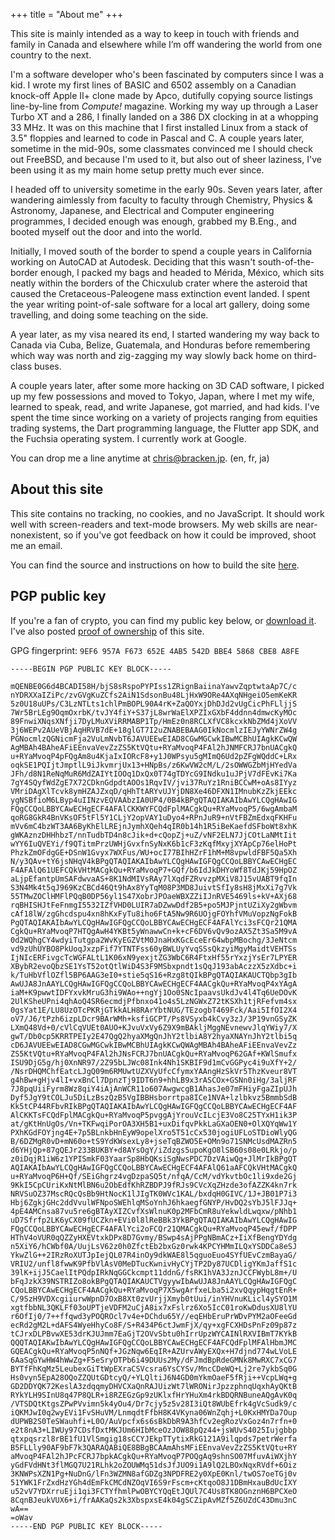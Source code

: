 +++
title = "About me"
+++

This site is mainly intended as a way to keep in touch with friends and
family in Canada and elsewhere while I’m off wandering the world from
one country to the next.

I'm a software developer who's been fascinated by computers since I was
a kid. I wrote my first lines of BASIC and 6502 assembly on a Canadian
knock-off Apple II+ clone made by Apco, dutifully copying source
listings line-by-line from _Compute!_ magazine. Working my way up
through a Laser Turbo XT and a 286, I finally landed on a 386 DX
clocking in at a whopping 33 MHz. It was on this machine that I first
installed Linux from a stack of 3.5" floppies and learned to code in
Pascal and C. A couple years later, sometime in the mid-90s, some
classmates convinced me I should check out FreeBSD, and because I'm
used to it, but also out of sheer laziness, I've been using it as my
main home setup pretty much ever since.

I headed off to university sometime in the early 90s. Seven years later,
after wandering aimlessly from faculty to faculty through Chemistry,
Physics & Astronomy, Japanese, and Electrical and Computer engineering
programmes, I decided enough was enough, grabbed my B.Eng., and booted
myself out the door and into the world.

Initially, I moved south of the border to spend a couple years in
California working on AutoCAD at Autodesk. Deciding that this wasn't
south-of-the-border enough, I packed my bags and headed to Mérida,
México, which sits neatly within the borders of the Chicxulub crater
where the asteroid that caused the Cretaceous-Paleogene mass extinction
event landed. I spent the year writing point-of-sale software for a
local art gallery, doing some travelling, and doing some teaching on the
side.

A year later, as my visa neared its end, I started wandering my way back
to Canada via Cuba, Belize, Guatemala, and Honduras before remembering
which way was north and zig-zagging my way slowly back home on
third-class buses.

A couple years later, after some more hacking on 3D CAD software, I
picked up my few possessions and moved to Tokyo, Japan, where I met my
wife, learned to speak, read, and write Japanese, got married, and had
kids. I've spent the time since working on a variety of projects ranging
from equities trading systems, the Dart programming language, the
Flutter app SDK, and the Fuchsia operating system. I currently work at
Google.

You can drop me a line anytime at [chris@bracken.jp][email]. (en, fr, ja)


## About this site

This site contains no tracking, no cookies, and no JavaScript. It should
work well with screen-readers and text-mode browsers. My web skills are
near-nonexistent, so if you've got feedback on how it could be improved,
shoot me an email.

You can find the source and instructions on how to build the site
[here][site_repo].


## PGP public key

If you're a fan of crypto, you can find my public key below, or
[download it][pubkey]. I've also posted
[proof of ownership][ownership_proof] of this site.

GPG fingerprint: `9EF6 957A F673 652E 4AB5 542D BBE4 5868 CBE8 A8FE`

```
-----BEGIN PGP PUBLIC KEY BLOCK-----

mQENBE0G6d4BCADI58H/bjS8sRspoPYPIss1ZRignBaiinaYawvZqptwtaAp7C/c
nYDRXXaIZiPc/zvGVgKuZCfs2AiN1SdsonBu48LjHxW9ORe4AXqNHgeiO5emKeKR
5z0U18uUPs/C3LzNTLts1chlPmBOPL90A4rK+ZaQOYxjDhDJd2vUgCicPhFLljjS
7Wr5BrLEg9OqmOxrbK/tvJY4fiY+S37jL8wrWaElXPZIxGXbF4ddnn4dmwcKyMOc
89FnwiXNqsXNfji7DyLMuXViRRMABP1Tp/HmEz0n8RCLXfVC8kcxkNbZMd4jXoVV
3j6WEPv2AUeVBjAqHRVB7dE+18glGT7I2uZNABEBAAG0IkNocmlzIEJyYWNrZW4g
PGNocmlzQGNicmFja2VuLmNvbT6JAVUEEwEIAD8CGwMGCwkIBwMCBhUIAgkKCwQW
AgMBAh4BAheAFiEEnvaVevZzZS5KtVQtu+RYaMvoqP4FAl2hJNMFCRJ7bnUACgkQ
u+RYaMvoqP4pFQgAm8u4KjaIxIORcF8+y1J0WPsyu5gMImQ6Ud2pZFgWQddC+LRx
oqkSE1PQIjtJmptlL9iJkvmrjUx13+HNpBs/z6KwVW2cM/L/2sOWWGZbMjHYedVa
JFh/d8N1ReNqMuR6MdZAIYtIOOq1DxQx0T74gTDYcG9INdku1uJPjV7dFEvKi7Ka
7gY4SQyfWdZgE7X72CDknGdpdtAOOs1RqvIV/jvi37RuYz1RniBCCwM+oAs8IYyz
VMriDAgXlTcvk8ymHZAJZxqD/qHhTtARYvUJYjDN8Xe46DFXN1IMnubKzZkjEEkc
ygNSBfioM6LByp4uIINzvEQVAAbzIA0UP4/0B4kBPgQTAQIAKAIbAwYLCQgHAwIG
FQgCCQoLBBYCAwECHgECF4AFAlCKKWYFCQdFplMACgkQu+RYaMvoqP5/6wgAmbaM
qoRG8GkR4BnVKsOF5tFl5Y1CLjY2opVAY1uDyo4+RPnJuR9+nVtFBZmEdxqFKHFu
mVv6mC4bzWT3AA6ByKhElLREjnJymhXQeh4qIR0b14h1R5iBeKaefdSFboWt8xhK
gWKAznzDHHhbzT/nnTudbTD4n8cJik+d+cQopZj+uZ/vNF2ELN7JjCOtLaNMtIit
wYY6IuQVEYi/f9QTitmPrzUWHjGvxfnSyNxK6b1cF3zKqfMxyjXYApCp76elHoPt
PhzkZmOFdgGE+DSnW1Gvyx7WXFus/WU+ocI77BIhHZrF1hM+M8vpwldFBF5Qa5Xh
N/y3QAv+tY6jsNHqV4kBPgQTAQIAKAIbAwYLCQgHAwIGFQgCCQoLBBYCAwECHgEC
F4AFAlQ61UEFCQkVHtMACgkQu+RYaMvoqP7+GQf/b6IdJkDHYoWf8TdJKj59HpOZ
aLjpEfantpUmSAFdwvaAS+8K1NdMIVsRAy7lXqdFZRvvzpMXiV8J15vUABT9fqIn
S3N4Mk4t5qJ969KzCBCd46Qt9hAx8YyTqM08P3MD8JuivtSfIy8sH8jMxXi7g7Vk
55TMwZOClHMFlPQqB0DP56yl1S47XobrJPOaeWBXZZiIJnRVE5469ls+kV+AXj68
rqBHISHJtFeFnmgI5532IZfVHD0LUIR7aDZwwDdf2B5+po5MJPjntUZiXy2gWbvm
cAf18lW/zgGhcdspu4xn8hKxFyTu8iho6FtA5Nw9R6UOjgFOYhfVMuVopzNgFokB
PgQTAQIAKAIbAwYLCQgHAwIGFQgCCQoLBBYCAwECHgECF4AFAlYci3sFCQr21QMA
CgkQu+RYaMvoqP7HTQgAwH4YKBt5yWnawwCn+k+cF6DV6vQv9ozAX5Zt3Sa5M9vA
0d2WQhgCY4wdyiTutgpa2WvKyEGZVtM0JnaHxKGcEceEr64wbpMBochg/3JeNtcm
vd9zUhUYBO8PkUoqJxzpFif7YTNTFss60yBWLUyYvqSSsQkzyiMgyMaidtVEHTSs
IjNIcERFivgcTcWGFALtL1K06xN9yexjtZG3WbC6R4FtxHf55rYxzjYsEr7LPYER
XBybR2evoQbzSE1YsT52otQtlWiD4S3F9MSbxpndt1sQqJ193abAczzX5zXdbc+i
k/TuHbVflOZfl5BP6AAG3eI0+stie5qS16+Rzg8tQIkBPgQTAQIAKAUCTQbp3gIb
AwUJA8JnAAYLCQgHAwIGFQgCCQoLBBYCAwECHgECF4AACgkQu+RYaMvoqP4xYAgA
iaM+K9pwwtIDFYxvkMruG3hi9WAo++ngYj1Oo0SNcIpaavsUkdJv4l4Tq6UeDOvK
2UlKSheUPni4qhAoQ4SR6ecmdjPfbnxo41o4s5LzNGWxZ72tKSXh1tjRFefvm4sx
0gsYat1E/LU8UzOTcPKRjGTkkALH8RArYbtNUG/TEzogbT469Fck/Aai5IfOI2X4
oV7/J6/tPzh6izpLDcr9BArWMh+ksfiGCPT/Ps8VSyxb4kCvy3zJ/3P19vnGSyZK
LXmQ48Vd+0/cVlCqVUEt0AUO+KJvuVxVy6Z9X9mBAkljMggNEvnewvJlqYWiy7/X
gwT/Db0cp5KRRTPEIy2E47QgQ2hyaXMgQnJhY2tlbiA8Y2hyaXNAYnJhY2tlbi5q
cD6JAVUEEwEIAD8CGwMGCwkIBwMCBhUIAgkKCwQWAgMBAh4BAheAFiEEnvaVevZz
ZS5KtVQtu+RYaMvoqP4FAl2hJNsFCRJ7bnUACgkQu+RYaMvoqP62GAf+KWlSmufx
ISU9DjG5g/hj0XnNR97/2Z95bLJWc08Ink4Nh1SKBIF9d1mCvGGPyc4i9uXfY+2/
/NsrDHQMChfEatcLJgQ09m6RMUwtUZXVyUfcCfymxYAAngHzSkVr5ThzKveur8VT
g4hBw+gHjv4lI+vxBnCl7DpnzTj9IDT6n9+hhLB9x3rASCOx+GSNn0iHg/3aljRF
7J8pqUiiFyrm8Wz8qiY4iAjAnWCR11o607AwgwcgB1AhasJe07mFHiyFgaZIpUJh
Dyf5JgY9tCOLJu5DiLzBszQzB5VgIBBHsborrtpa8ICe1NVA+lzlbkvz5BmmbSdB
Kk5tCP44RFbvRIkBPgQTAQIAKAIbAwYLCQgHAwIGFQgCCQoLBBYCAwECHgECF4AF
AlCKKTsFCQdFplMACgkQu+RYaMvoqP5pvggAjYrouVcILcjE3Vo8C25TYxH1ik3P
at/gKtHnUgOs/Vn+TKFwqiPorOA3XH5B1+uxDifqvPkkLaGXaOEN0+OlXQYqWw1Y
PXhKGdFOYjng4E+7p5BLnkbHnEyW9opelXro5T51cCx530jogiUFLoSTDioWlyQG
B/6DZMgR0vD+mN60o+tS9YdKWsexLy8+jseTqBZWO5E+OMn9o71SNMcUsdMAZRn5
d6YHjQp+87gQEJr233BUKBY+d8AYsOgY/iZdzgs5upoKgO8lSB60s08e0LRkjo/p
z0iDqjR1iW6z1YPISmkF03YaarSp8HbQKsiSgNwsPDC7DzVAiwQg+JlMrIkBPgQT
AQIAKAIbAwYLCQgHAwIGFQgCCQoLBBYCAwECHgECF4AFAlQ61aAFCQkVHtMACgkQ
u+RYaMvoqP6H+Qf/SEiGhgrz4vgDzpaSQ5t/nfqA/CcM/vdYkvtbOc1li9xde2Gj
9KkI5CpCUriKxNtMlBN6u2ObEdfKhRZBDPJ9fRJs9CVcXqZHzde3ofAZZK4kn7rk
NRVSuOZ37MscRQcQsBb9HtNocK1lJIgTK0WVc1KAL/bxdqH0GIVC/1J+JB01P7i3
Hbj6ZgkjGHc2ddVvulWFNpoSWEhlqMSoYnhJ6hkaegfGNYP/HvDQ2sYbJ5lFJJq+
4pE4AMCnsa87vu5re6gBTAyXIZCvfXsWlnuK0p2MFbCmR8uYekwldLwqxw/pNhb1
uD7Sfrfp2LK6yCX09fUCZkn+EVi0l8lReBBk3YkBPgQTAQIAKAIbAwYLCQgHAwIG
FQgCCQoLBBYCAwECHgECF4AFAlYci2oFCQr21QMACgkQu+RYaMvoqP45ewf/fDPP
HThV4oVUR0qQZZyHXEVtxkDPx8D7Gvmy/BSwp4sAjPPgNBmACz+IiXfBengYDYdg
n5XiY6/hCWbf0A/UujLsV62z0h0ZfctEb2bxGz0rwk4KPCYHMmILQxYSDDCa8eSJ
YkwZlG++2IRzRoXUTJpIejQL07R4inOy9dkWAE8l5qguoEuo4SYfUEvCzmBayaG/
VRIU2/unfl8fwwK9PfbVlAsV0MeDTucKwnivHyCYjTP2Dy87UCDligYKmJaffS1c
39lK+ijJ5CaelItPQdpIRkNqGGCkcmpt11ddnG/fsRK1hVA3JznJCCFWybL8m+/U
bFqJzkX39NSTRIZo8okBPgQTAQIAKAUCTVgyywIbAwUJA8JnAAYLCQgHAwIGFQgC
CQoLBBYCAwECHgECF4AACgkQu+RYaMvoqP7X5wgArfxeLba5i2xvQqypHqgtEnR+
C/9SzH9VDXcgiiurwWpnD7OxB8Xt0zvUrjjXmyb0tUui/inYHVnuKLicl4ySYO1M
xgtfbbNL3QKLFf03oUPTjeVDFM2uCjA8ix7xFslrz6Xo5IcC01roKwDdusXU8lYU
r6OfIj0/7++ffqwd3yPOQROcl7v4e+DChdu65Y//eqEHbEruPrWDvPYM2aOFeeGd
ecRd2gM2L+dAFS4WyeHhyCo8F/S+R434P6ctJwmFjX/qy+xgFCXHDsPnFz09p87z
tCJrxDLPBvwXE53drKJUJmm7EaGjT2OVvSbtu0hIrrUpzWYCAINlRXVIBmT7KYkB
QQQTAQIAKwIbAwYLCQgHAwIGFQgCCQoLBBYCAwECHgECF4AFCQdFplMFAlHbmJMC
GQEACgkQu+RYaMvoqP5nNQf+JGzNqw6EqIR+AZUrvAWyEXQx+H7djnd774wLVoLE
6AaSqGYwHW4hWwZg+F5eSryOTPb6i49DUUs2My/dFJmdBpRdeGMNk8MwRXC7xCG7
BYTfFhKqMz5LeubexGiTtWpEXraCSVcsra6YsCYSv/MncCDeWQ+Lj2re7ykbSq0G
Hs0vyn5EpA28OQoZZQUtGDtcyQ/+YLQltiJ6N4GD0mYkmOaeF5fRji++VcpLWq+g
GD2DDYQK72KeslA3zdqqmyDHVCXaQnRAJUizWt7lWRONirJpzzphnqUqxhAyQKtB
RYkYLH9SInU8q47P8QLR+i8RZEGzGp9zUKlxfHrYHuXm4rkBDQRNBuneAQgAvK0q
/VTSDQtKtgsZPwPVvimn5k4yOu4/Dr7cjy5z5v28I3iQt8WUbEfrk4gVcSudk9/c
iQKMJwI0q2wyEVi1FvSHuVM/LnmqdtFfbH8K4VKyna06WnZqhj+L0KxHMYDa7Oup
dUPWB2S0TeSWauhfi+L0O/AuVpcfx6s6sBkDbR9A3hfCv2egRozVxGoz4n7rfn+0
e2t8nA3+LIWUy97CDsfDxtMKJUm6HIbMceOzJOW88pQz44+jsWUvS4025Iujgbbp
qtxpqsrzl8rBE1fU1VlSmgig18sCCYJEkpTTytixRkG121A9ilqpds7petrWerfa
B5FLLly90AF9bF7k3QARAQABiQE8BBgBCAAmAhsMFiEEnvaVevZzZS5KtVQtu+RY
aMvoqP4FAl2hJPcFCRJ7bpkACgkQu+RYaMvoqP7POQgAq9shnSO07MfuvAiWXjhY
yGdFVdHNt3flMGQ7U21RLhk2oZOUWMq51dsJfJUO9i1A9lQ2LBOxNqxRVdf+6Oiz
3KNWPsXZN1Pg+NuDnG/lFn3WZMN8afGDZg3NPDFRE2y0XpE0Knl/twOS7oeTGj0v
51YWK1FrZxdHzYGh4dEmFkCMCdNZOqVI6S9rFscm+cKtqoO8J1DBmHxauBdUcIXY
u52vV7YDXrruEji1qi3FCTYfhmlPwOBYCYQqEtJQUl7C4Us8TK8OGnznH6BPCXeO
8CqnBJeukVUX6+i/frAAKaQs2k3XbspxsE4k04gSCZipAvMZf5Z6UZdC43Dmu3nC
wA==
=oWav
-----END PGP PUBLIC KEY BLOCK-----
```

[email]: mailto:chris@bracken.jp
[pubkey]: https://chris.bracken.jp/cbracken.asc
[ownership_proof]: https://chris.bracken.jp/pgp_verify.txt
[site_repo]: https://github.com/cbracken/blog
